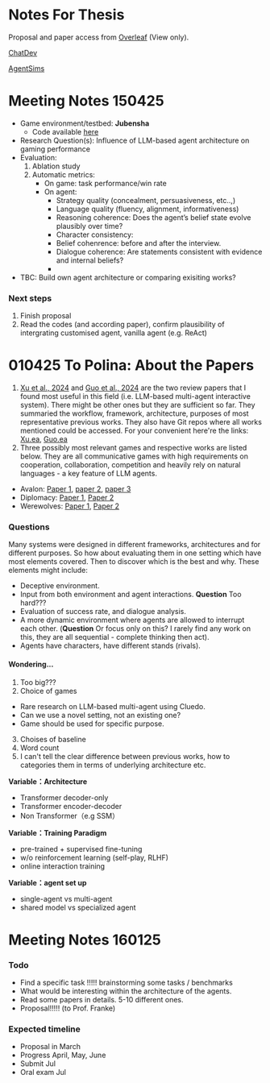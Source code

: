 # Notes For Thesis

Proposal and paper access from [Overleaf](https://www.overleaf.com/read/fbhjtzxsnzjb#78ecdc) (View only).

[ChatDev](https://github.com/OpenBMB/ChatDev?tab=readme-ov-file)  

[AgentSims](https://github.com/py499372727/AgentSims)

# Meeting Notes 150425

- Game environment/testbed: **Jubensha**
    - Code available [here](https://github.com/jackwu502/ThinkThrice)
- Research Question(s): Influence of LLM-based agent architecture on gaming performance
- Evaluation:
    1. Ablation study
    2. Automatic metrics:
        - On game: task performance/win rate
        - On agent: 
            - Strategy quality (concealment, persuasiveness, etc..,)
            - Language quality (fluency, alignment, informativeness)
            - Reasoning coherence: Does the agent’s belief state evolve plausibly over time?
            - Character consistency: 
            - Belief cohenrence: before and after the interview.
            - Dialogue coherence: Are statements consistent with evidence and internal beliefs?
            - 
- TBC: Build own agent architecture or comparing exisiting works?

### Next steps
1. Finish proposal
2. Read the codes (and according paper), confirm plausibility of intergrating customised agent, vanilla agent (e.g. ReAct)


# 010425 To Polina: About the Papers
1. [Xu et al., 2024](https://arxiv.org/abs/2403.10249) and [Guo et al., 2024](https://arxiv.org/abs/2402.01680) are the two review papers that I found most useful in this field (i.e. LLM-based multi-agent interactive system). There might be other ones but they are sufficient so far. They summaried the workflow, framework, architecture, purposes of most representative previous works. They also have Git repos where all works mentioned could be accessed. For your convenient here're the links: [Xu.ea](https://github.com/BAAI-Agents/GPA-LM), [Guo.ea](https://github.com/taichengguo/LLM_MultiAgents_Survey_Papers) 
2. Three possibly most relevant games and respective works are listed below. They are all communicative games with high requirements on cooperation, collaboration, competition and heavily rely on natural languages - a key feature of LLM agents. 
- Avalon: [Paper 1](https://arxiv.org/pdf/2310.14985), [paper 2](https://arxiv.org/pdf/2310.05036), [paper 3](https://arxiv.org/pdf/2310.01320)
- Diplomacy: [Paper 1](https://arxiv.org/abs/2310.08901), [Paper 2](https://www.science.org/doi/pdf/10.1126/science.ade9097?casa_token=AB3PXQnKr8YAAAAA:pJO8TUkmbEUH77IhRcn-4r9PpxQc0jRgKokE3ElhmFvAhyTdjjS8aHOgJ_ViH_BnJwMDtTqdMmJgug) 
- Werewolves: [Paper 1](https://arxiv.org/abs/2310.18940), [Paper 2](https://arxiv.org/abs/2309.04658v1)

### Questions

Many systems were designed in different frameworks, architectures and for different purposes. So how about evaluating them in one setting which have most elements covered. Then to discover which is the best and why. These elements might include:
- Deceptive environment.
- Input from both environment and agent interactions. **Question** Too hard???
- Evaluation of success rate, and dialogue analysis.
- A more dynamic environment where agents are allowed to interrupt each other. (**Question** Or focus only on this? I rarely find any work on this, they are all sequential - complete thinking then act).
- Agents have characters, have different stands (rivals).

#### Wondering...
1. Too big???
2. Choice of games
- Rare research on LLM-based multi-agent using Cluedo.
- Can we use a novel setting, not an existing one?
- Game should be used for specific purpose.
3. Choises of baseline
4. Word count
5. I can't tell the clear difference between previous works, how to categories them in terms of underlying architecture etc.

**Variable：Architecture**
- Transformer decoder-only
- Transformer encoder-decoder
- Non Transformer（e.g SSM）

**Variable：Training Paradigm**
- pre-trained + supervised fine-tuning
- w/o reinforcement learning (self-play, RLHF)
- online interaction training

**Variable：agent set up**
- single-agent vs multi-agent
- shared model vs specialized agent


# Meeting Notes 160125

### Todo

- Find a specific task !!!!! brainstorming some tasks / benchmarks
- What would be interesting within the architecture of the agents.
- Read some papers in details. 5-10 different ones.
- Proposal!!!!! (to Prof. Franke)

### Expected timeline
- Proposal in March
- Progress April, May, June
- Submit Jul
- Oral exam Jul

